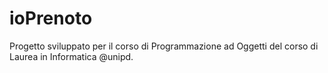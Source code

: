 # ioPrenoto

Progetto sviluppato per il corso di Programmazione ad Oggetti del corso di Laurea in Informatica @unipd.
